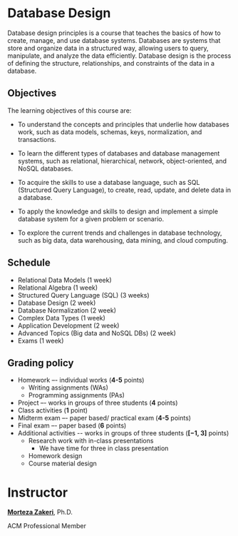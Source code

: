 # Database Design

Database design principles is a course that teaches the basics of how to create, manage, and use database systems. Databases are systems that store and organize data in a structured way, allowing users to query, manipulate, and analyze the data efficiently. Database design is the process of defining the structure, relationships, and constraints of the data in a database.

## Objectives
The learning objectives of this course are:

* To understand the concepts and principles that underlie how databases work, such as data models, schemas, keys, normalization, and transactions.

* To learn the different types of databases and database management systems, such as relational, hierarchical, network, object-oriented, and NoSQL databases.

* To acquire the skills to use a database language, such as SQL (Structured Query Language), to create, read, update, and delete data in a database.

* To apply the knowledge and skills to design and implement a simple database system for a given problem or scenario.

* To explore the current trends and challenges in database technology, such as big data, data warehousing, data mining, and cloud computing.


## Schedule
* Relational Data Models (1 week)
* Relational Algebra (1 week)
* Structured Query Language (SQL) (3 weeks)
* Database Design (2 week)
* Database Normalization (2 week)
* Complex Data Types (1 week)
* Application Development (2 week)
* Advanced Topics (Big data and NoSQL DBs) (2 week)
* Exams (1 week)


## Grading policy 

* Homework –- individual works (**4-5** points)
    * Writing assignments (WAs)
    * Programming assignments (PAs)
* Project –- works in groups of three students (**4** points)
* Class activities (**1** point)
* Midterm exam –- paper based/ practical exam (**4-5** points)
* Final exam –- paper based (**6** points)
* Additional activities -- works in groups of three students (**[−1, 3]** points)
    * Research work with in-class presentations 
        * We have time for three in class presentation
    * Homework design
    * Course material design

# Instructor
**[Morteza Zakeri](https://services.acm.org/public/vcard/vcard.cfm?handle=mzakeri-nasrabadi)**, Ph.D.

ACM Professional Member 


